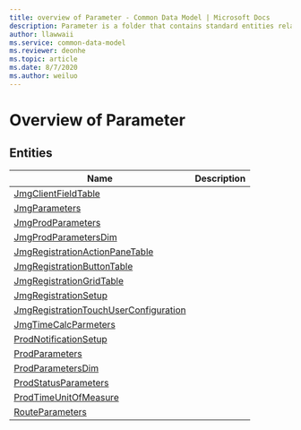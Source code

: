 ```yaml
---
title: overview of Parameter - Common Data Model | Microsoft Docs
description: Parameter is a folder that contains standard entities related to the Common Data Model.
author: llawwaii
ms.service: common-data-model
ms.reviewer: deonhe
ms.topic: article
ms.date: 8/7/2020
ms.author: weiluo
---
```


# Overview of Parameter


## Entities

|Name|Description|
|---|---|
|[JmgClientFieldTable](JmgClientFieldTable.md)||
|[JmgParameters](JmgParameters.md)||
|[JmgProdParameters](JmgProdParameters.md)||
|[JmgProdParametersDim](JmgProdParametersDim.md)||
|[JmgRegistrationActionPaneTable](JmgRegistrationActionPaneTable.md)||
|[JmgRegistrationButtonTable](JmgRegistrationButtonTable.md)||
|[JmgRegistrationGridTable](JmgRegistrationGridTable.md)||
|[JmgRegistrationSetup](JmgRegistrationSetup.md)||
|[JmgRegistrationTouchUserConfiguration](JmgRegistrationTouchUserConfiguration.md)||
|[JmgTimeCalcParmeters](JmgTimeCalcParmeters.md)||
|[ProdNotificationSetup](ProdNotificationSetup.md)||
|[ProdParameters](ProdParameters.md)||
|[ProdParametersDim](ProdParametersDim.md)||
|[ProdStatusParameters](ProdStatusParameters.md)||
|[ProdTimeUnitOfMeasure](ProdTimeUnitOfMeasure.md)||
|[RouteParameters](RouteParameters.md)||
